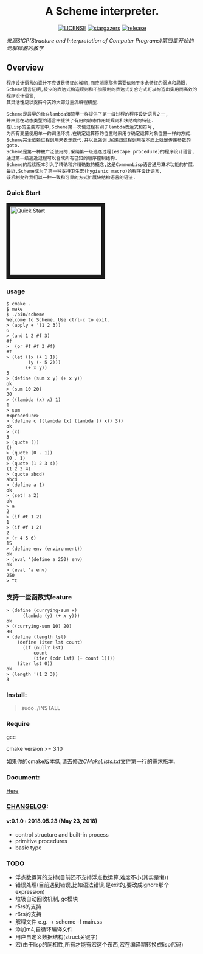 <div align="center">
    <h1>A Scheme interpreter.</h1>
    <p>
      <a href="https://github.com/ltoddy/scheme.c/blob/master/LICENSE"><img src="https://img.shields.io/github/license/ltoddy/scheme.c.svg" alt="LICENSE"></a>
      <a href="https://github.com/ltoddy/scheme.c/stargazers"><img src="https://img.shields.io/github/stars/ltoddy/scheme.c.svg" alt="stargazers"></a>
      <a href="https://github.com/ltoddy/scheme.c/releases/tag/v0.1.0"><img src="https://img.shields.io/badge/release-v0.1.0-green.svg" alt="release"></a>
    </p>
</div>

*来源SICP(Structure and Interpretation of Computer Programs)第四章开始的元解释器的教学*

## Overview

    程序设计语言的设计不应该是特征的堆砌,而应消除那些需要依赖于多余特征的弱点和局限.
    Scheme语言证明,极少的表达式构造规则和不加限制的表达式复合方式可以构造出实用而高效的程序设计语言,
    其灵活性足以支持今天的大部分主流编程模型.

    Scheme是最早的像在lambda演算里一样提供了第一级过程的程序设计语言之一,
    并由此在动态类型的语言中提供了有用的静态作用域规则和块结构的特征.
    在Lisp的主要方言中,Scheme第一次使过程有别于lambda表达式和符号,
    为所有变量使用单一的词法环境,在确定运算符的位置时采用与确定运算对象位置一样的方式.
    Scheme完全依赖过程调用来表示迭代,并以此强调,尾递归过程调用在本质上就是传递参数的goto.
    Scheme是第一种被广泛使用的,采纳第一级逃逸过程(escape procedure)的程序设计语言,
    通过第一级逃逸过程可以合成所有已知的顺序控制结构.
    Scheme的后续版本引入了精确和非精确数的概念,这是CommonLisp语言通用算术功能的扩展.
    最近,Scheme成为了第一种支持卫生宏(hygienic macro)的程序设计语言,
    该机制允许我们以一种一致和可靠的方式扩展块结构语言的语法.

### Quick Start

<a href="https://asciinema.org/a/182762" target="_blank">
  <img src="https://asciinema.org/a/182762.png" alt="Quick Start" width="240" height="180" border="10"/>
</a>

### usage

```
$ cmake .
$ make
$ ./bin/scheme
Welcome to Scheme. Use ctrl-c to exit.
> (apply + '(1 2 3))
6
> (and 1 2 #f 3)
#f
>  (or #f #f 3 #f)
#t
> (let ((x (+ 1 1))
        (y (- 5 2)))
       (+ x y))
5
> (define (sum x y) (+ x y))
ok
> (sum 10 20)
30
> ((lambda (x) x) 1)
1
> sum
#<procedure>
> (define c ((lambda (x) (lambda () x)) 3))
ok
> (c)
3
> (quote ())
()
> (quote (0 . 1))
(0 . 1)
> (quote (1 2 3 4))
(1 2 3 4)
> (quote abcd)
abcd
> (define a 1)
ok
> (set! a 2)
ok
> a
2
> (if #t 1 2)
1
> (if #f 1 2)
2
> (+ 4 5 6)
15
> (define env (environment))
ok
> (eval '(define a 250) env)
ok
> (eval 'a env)
250
> ^C
```

### 支持一些函数式feature

```
> (define (currying-sum x)
      (lambda (y) (+ x y)))
ok
> ((currying-sum 10) 20)
30
> (define (length lst)
    (define (iter lst count)
      (if (null? lst)      
          count
          (iter (cdr lst) (+ count 1))))
    (iter lst 0))
ok
> (length '(1 2 3))
3
```

### Install:

> sudo ./INSTALL

### Require

gcc

cmake version >= 3.10

如果你的cmake版本低,请去修改*CMakeLists.txt*文件第一行的需求版本.

### Document:

[Here](docs/README.md)

### [CHANGELOG](./CHANGELOG.md):

#### v:0.1.0 : 2018.05.23 (May 23, 2018)

  - control structure and built-in process
  - primitive procedures
  - basic type


### TODO

- 浮点数运算的支持(目前还不支持浮点数运算,难度不小(其实是懒))
- 错误处理(目前遇到错误,比如语法错误,是exit的,要改成ignore那个expression)
- 垃圾自动回收机制, gc模块
- r5rs的支持
- r6rs的支持
- 解释文件 e.g. ->  scheme -f main.ss
- 添加m4,自循环编译文件
- 用户自定义数据结构(struct关键字)
- 宏(由于lisp的同相性,所有才能有宏这个东西,宏在编译期转换成lisp代码)
